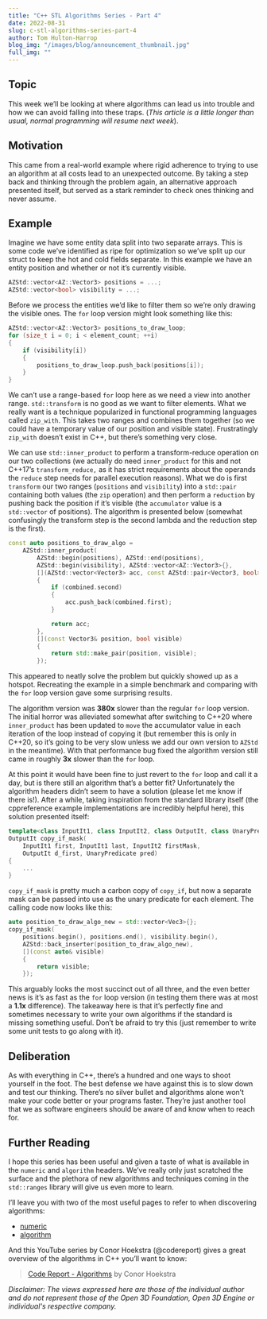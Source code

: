```yaml
---
title: "C++ STL Algorithms Series - Part 4"
date: 2022-08-31
slug: c-stl-algorithms-series-part-4
author: Tom Hulton-Harrop
blog_img: "/images/blog/announcement_thumbnail.jpg"
full_img: ""
---
```

## Topic

This week we’ll be looking at where algorithms can lead us into trouble and how we can avoid falling into these traps. (_This article is a little longer than usual, normal programming will resume next week_).

## Motivation

This came from a real-world example where rigid adherence to trying to use an algorithm at all costs lead to an unexpected outcome. By taking a step back and thinking through the problem again, an alternative approach presented itself, but served as a stark reminder to check ones thinking and never assume.

## Example

Imagine we have some entity data split into two separate arrays. This is some code we’ve identified as ripe for optimization so we’ve split up our struct to keep the hot and cold fields separate. In this example we have an entity position and whether or not it’s currently visible.

```c++
AZStd::vector<AZ::Vector3> positions = ...;
AZStd::vector<bool> visibility = ...;
```

Before we process the entities we’d like to filter them so we’re only drawing the visible ones. The `for` loop version might look something like this:

```c++
AZStd::vector<AZ::Vector3> positions_to_draw_loop;
for (size_t i = 0; i < element_count; ++i)
{
    if (visibility[i])
    {
        positions_to_draw_loop.push_back(positions[i]);
    }
}
```

We can’t use a range-based `for` loop here as we need a view into another range. `std::transform` is no good as we want to filter elements. What we really want is a technique popularized in functional programming languages called `zip_with`. This takes two ranges and combines them together (so we could have a temporary value of our position and visible state). Frustratingly `zip_with` doesn’t exist in C++, but there’s something very close.

We can use `std::inner_product` to perform a transform-reduce operation on our two collections (we actually do need `inner_product` for this and not C++17’s `transform_reduce,` as it has strict requirements about the operands the `reduce` step needs for parallel execution reasons). What we do is first `transform` our two ranges (`positions` and `visibility`) into a `std::pair` containing both values (the `zip` operation) and then perform a `reduction` by pushing back the position if it’s visible (the `accumulator` value is a `std::vector` of positions). The algorithm is presented below (somewhat confusingly the transform step is the second lambda and the reduction step is the first).

```c++
const auto positions_to_draw_algo =
    AZStd::inner_product(
        AZStd::begin(positions), AZStd::end(positions),
        AZStd::begin(visibility), AZStd::vector<AZ::Vector3>{},
        [](AZStd::vector<Vector3> acc, const AZStd::pair<Vector3, bool>& combined)
        {
            if (combined.second)
            {
                acc.push_back(combined.first);
            }

            return acc;
        },
        [](const Vector3& position, bool visible)
        {
            return std::make_pair(position, visible);
        });
```

This appeared to neatly solve the problem but quickly showed up as a hotspot. Recreating the example in a simple benchmark and comparing with the `for` loop version gave some surprising results.

The algorithm version was **380x** slower than the regular `for` loop version. The initial horror was alleviated somewhat after switching to C++20 where `inner_product` has been updated to `move` the accumulator value in each iteration of the loop instead of copying it (but remember this is only in C++20, so it’s going to be very slow unless we add our own version to `AZStd` in the meantime). With that performance bug fixed the algorithm version still came in roughly **3x** slower  than the `for` loop.

At this point it would have been fine to just revert to the `for` loop and call it a day, but is there still an algorithm that’s a better fit? Unfortunately the algorithm headers didn’t seem to have a solution (please let me know if there is!). After a while, taking inspiration from the standard library itself (the cppreference example implementations are incredibly helpful here), this solution presented itself:

```c++
template<class InputIt1, class InputIt2, class OutputIt, class UnaryPredicate>
OutputIt copy_if_mask(
    InputIt1 first, InputIt1 last, InputIt2 firstMask,                      
    OutputIt d_first, UnaryPredicate pred)
{
    ...
}
```

`copy_if_mask` is pretty much a carbon copy of `copy_if`, but now a separate mask can be passed into use as the unary predicate for each element. The calling code now looks like this:

```c++
auto position_to_draw_algo_new = std::vector<Vec3>{};
copy_if_mask(    
    positions.begin(), positions.end(), visibility.begin(),    
    AZStd::back_inserter(position_to_draw_algo_new),    
    [](const auto& visible) 
    { 
        return visible; 
    });
```

This arguably looks the most succinct out of all three, and the even better news is it’s as fast as the `for` loop version (in testing them there was at most a **1.1x** difference). The takeaway here is that it’s perfectly fine and sometimes necessary to write your own algorithms if the standard is missing something useful. Don’t be afraid to try this (just remember to write some unit tests to go along with it).

## Deliberation

As with everything in C++, there’s a hundred and one ways to shoot yourself in the foot. The best defense we have against this is to slow down and test our thinking. There’s no silver bullet and algorithms alone won’t make your code better or your programs faster. They’re just another tool that we as software engineers should be aware of and know when to reach for.

## Further Reading

I hope this series has been useful and given a taste of what is available in the `numeric` and `algorithm` headers. We’ve really only just scratched the surface and the plethora of new algorithms and techniques coming in the `std::ranges` library will give us even more to learn.

I’ll leave you with two of the most useful pages to refer to when discovering algorithms:

* [numeric](https://en.cppreference.com/w/cpp/header/numeric)
* [algorithm](https://en.cppreference.com/w/cpp/header/algorithm)

And this YouTube series by Conor Hoekstra (@codereport) gives a great overview of the algorithms in C++ you’ll want to know:

> [Code Report - Algorithms](https://www.youtube.com/playlist?list=PLVFrD1dmDdve4h3Shk0uePpXp8JUMM1w5) by Conor Hoekstra

_Disclaimer: The views expressed here are those of the individual author and do not represent those of the Open 3D Foundation, Open 3D Engine or individual's respective company._